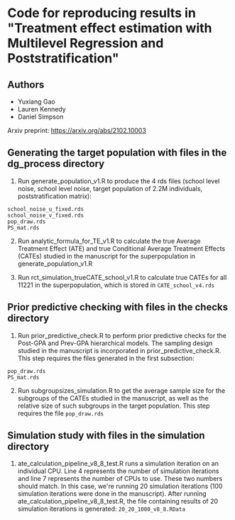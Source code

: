 # Code for reproducing results in "Treatment effect estimation with Multilevel Regression and Poststratification"

## Authors

- Yuxiang Gao
- Lauren Kennedy
- Daniel Simpson

Arxiv preprint: https://arxiv.org/abs/2102.10003

## Generating the target population with files in the dg_process directory

1. Run generate_population_v1.R to produce the 4 rds files (school level noise, school level noise, target population of 2.2M individuals, poststratification matrix):

```
school_noise_u_fixed.rds
school_noise_v_fixed.rds
pop_draw.rds
PS_mat.rds
```

2. Run analytic_formula_for_TE_v1.R to calculate the true Average Treatment Effect (ATE) and true Conditional Average Treatment Effects (CATEs) studied in the manuscript for the superpopulation in generate_population_v1.R

3. Run rct_simulation_trueCATE_school_v1.R to calculate true CATEs for all 11221 in the superpopulation, which is stored in ```CATE_school_v4.rds```

## Prior predictive checking with files in the checks directory

1. Run prior_predictive_check.R to perform prior predictive checks for the Post-GPA and Prev-GPA hierarchical models. The sampling design studied in the manuscript is incorporated in prior_predictive_check.R. This step requires the files generated in the first subsection:

```
pop_draw.rds
PS_mat.rds
```

2. Run subgroupsizes_simulation.R to get the average sample size for the subgroups of the CATEs studied in the manuscript, as well as the relative size of such subgroups in the target population. This step requires the file ```pop_draw.rds```

## Simulation study with files in the simulation directory

1. ate_calculation_pipeline_v8_8_test.R runs a simulation iteration on an individual CPU. Line 4 represents the number of simulation iterations and line 7 represents the number of CPUs to use. These two numbers should match. In this case, we're running 20 simulation iterations (100 simulation iterations were done in the manuscript). After running ate_calculation_pipeline_v8_8_test.R, the file containing results of 20 simulation iterations is generated: ```20_20_1000_v8_8.RData```

